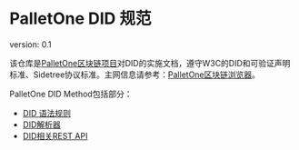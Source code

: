 # PalletOne DID 规范

version:  0.1

该仓库是[PalletOne区块链项目](http://pallet.one/)对DID的实施文档，遵守W3C的DID和可验证声明标准、Sidetree协议标准。主网信息请参考：[PalletOne区块链浏览器](https://www.palletone.info/)。



PalletOne DID Method包括部分：

- [DID 语法规则](https://github.com/palletone/palletone-DID/blob/master/docs/did-method/palletone-did-syntaxes-zh-CN.md)
- [DID解析器](https://github.com/palletone/palletone-DID/blob/master/docs/did-method/palletone-did-resolver-zh-CN.md)
- [DID相关REST API](https://github.com/palletone/palletone-DID/blob/master/docs/sidetree-node/palletone-sidetree-rest-api-zh-CN.md)

